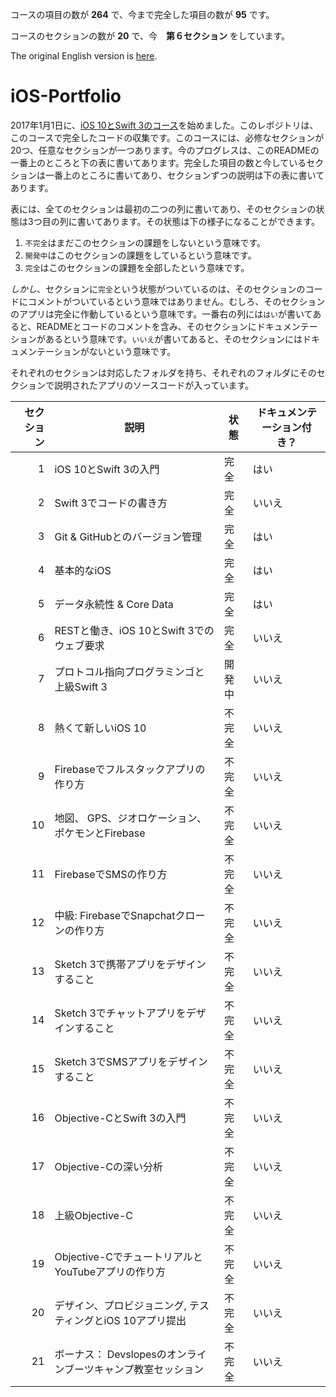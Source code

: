 コースの項目の数が **264** で、今まで完全した項目の数が **95** です。

コースのセクションの数が **20** で、今　**第６セクション** をしています。

The original English version is [here](https://github.com/ahuber1/iOS-Portfolio/blob/master/README.md).

# iOS-Portfolio

2017年1月1日に、[iOS 10とSwift 3のコース](https://www.udemy.com/devslopes-ios10/)を始めました。このレポジトリは、このコースで完全したコードの収集です。このコースには、必修なセクションが20つ、任意なセクションが一つあります。今のプログレスは、このREADMEの一番上のところと下の表に書いてあります。完全した項目の数と今しているセクションは一番上のところに書いてあり、セクションずつの説明は下の表に書いてあります。

表には、全てのセクションは最初の二つの列に書いてあり、そのセクションの状態は3つ目の列に書いてあります。その状態は下の様子になることができます。

1. `不完全`はまだこのセクションの課題をしないという意味です。
2. `開発中`はこのセクションの課題をしているという意味です。
3. `完全`はこのセクションの課題を全部したという意味です。

_しかし_、セクションに`完全`という状態がついているのは、そのセクションのコードにコメントがついているという意味ではありません。むしろ、そのセクションのアプリは完全に作動しているという意味です。一番右の列には`はい`が書いてあると、READMEとコードのコメントを含み、そのセクションにドキュメンテーションがあるという意味です。`いいえ`が書いてあると、そのセクションにはドキュメンテーションがないという意味です。

それぞれのセクションは対応したフォルダを持ち、それぞれのフォルダにそのセクションで説明されたアプリのソースコードが入っています。

| セクション | 説明                                                   | 状態    | ドキュメンテーション付き？|
| -------: | ------------------------------------------------------ | ------ | ---------------------|
| 1        | iOS 10とSwift 3の入門                                   | 完全   | はい           |
| 2        | Swift 3でコードの書き方                                  | 完全   | いいえ          |
| 3        | Git & GitHubとのバージョン管理                            | 完全   | はい           |
| 4        | 基本的なiOS                                             | 完全   | はい           |
| 5        | データ永続性 & Core Data                                 | 完全   | はい           |
| 6        | RESTと働き、iOS 10とSwift 3でのウェブ要求                  | 完全 | いいえ          |
| 7        | プロトコル指向プログラミンゴと上級Swift 3                    | 開発中 | いいえ          |
| 8        | 熱くて新しいiOS 10                                       | 不完全 | いいえ          |
| 9        | Firebaseでフルスタックアプリの作り方                        | 不完全 | いいえ          |
| 10       | 地図、 GPS、ジオロケーション、ポケモンとFirebase             | 不完全 | いいえ          |
| 11       | FirebaseでSMSの作り方                                    | 不完全 | いいえ          |
| 12       | 中級: FirebaseでSnapchatクローンの作り方                   | 不完全 | いいえ          |
| 13       | Sketch 3で携帯アプリをデザインすること                      | 不完全 | いいえ          |
| 14       | Sketch 3でチャットアプリをデザインすること                   | 不完全 | いいえ          |
| 15       | Sketch 3でSMSアプリをデザインすること                       | 不完全 | いいえ          |
| 16       | Objective-CとSwift 3の入門                               | 不完全 | いいえ          |
| 17       | Objective-Cの深い分析                                    | 不完全 | いいえ          |
| 18       | 上級Objective-C                                         | 不完全 | いいえ          |
| 19       | Objective-CでチュートリアルとYouTubeアプリの作り方           | 不完全 | いいえ          |
| 20       | デザイン、プロビジョニング, テスティングとiOS 10アプリ提出      | 不完全 | いいえ          |
| 21       | ボーナス： Devslopesのオンラインブーツキャンプ教室セッション    | 不完全 | いいえ          |
